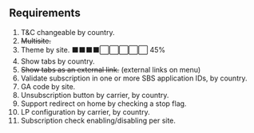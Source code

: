 ## Requirements

1. T&C changeable by country.
2. ~~Multisite.~~
3. Theme by site. ⬛⬛⬛⬛⬜⬜⬜⬜⬜ 45%
4. Show tabs by country.
5. ~~Show tabs as an external link.~~ (external links on menu)
6. Validate subscription in one or more SBS application IDs, by country.
7. GA code by site.
8. Unsubscription button by carrier, by country.
9. Support redirect on home by checking a stop flag.
10. LP configuration by carrier, by country.
11. Subscription check enabling/disabling per site.
